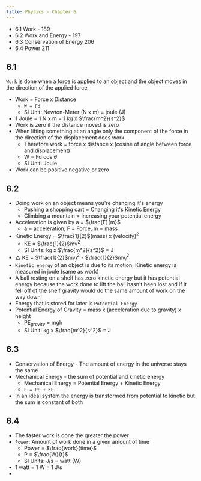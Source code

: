 ```yaml
---
title: Physics - Chapter 6
---
```

- 6.1 Work - 189
- 6.2 Work and Energy - 197
- 6.3 Conservation of Energy 206
- 6.4 Power 211

## 6.1

`Work` is done when a force is applied to an object and the object moves in the direction of the applied force

- Work = Force x Distance
	- `W = Fd`
	- SI Unit: Newton-Meter (N x m) = joule (J)
- 1 Joule = 1 N x m = 1 kg x $\frac{m^2}{s^2}$
- Work is zero if the distance moved is zero
- When lifting something at an angle only the component of the force in the direction of the displacement does work
	- Therefore work = force x distance x (cosine of angle between force and displacement)
	- W = Fd cos $\theta$ 
	- SI Unit: Joule
- Work can be positive negative or zero

## 6.2

- Doing work on an object means you're changing it's energy
	- Pushing a shopping cart = Changing it's Kinetic Energy
	- Climbing a mountain = Increasing your potential energy
- Acceleration is given by a = $\frac{F}{m}$
	- a = acceleration, F = Force, m = mass
- Kinetic Energy = $\frac{1}{2}$(mass) x (velocity)$^2$
	- KE = $\frac{1}{2}$mv$^2$
	- SI Units: kg x $\frac{m^2}{s^2}$ = J
- $\triangle$ KE = $\frac{1}{2}$mv$_f^2$ - $\frac{1}{2}$mv$_i^2$ 
- `Kinetic energy` of an object is due to its motion, Kinetic energy is measured in joule (same as work)
- A ball resting on a shelf has zero kinetic energy but it has potential energy because the work done to lift the ball hasn't been lost and if it fell off of the shelf gravity would do the same amount of work on the way down
- Energy that is stored for later is `Potential Energy`
- Potential Energy of Gravity = mass x (acceleration due to gravity) x height
	- PE$_{gravity}$ = mgh
	- SI Unit: kg x $\frac{m^2}{s^2}$ = J

## 6.3

- Conservation of Energy - The amount of energy in the universe stays the same
- Mechanical Energy - the sum of potential and kinetic energy
	- Mechanical Energy = Potential Energy + Kinetic Energy
	- `E = PE + KE`
- In an ideal system the energy is transformed from potential to kinetic but the sum is constant of both

## 6.4

- The faster work is done the greater the power
- `Power`: Amount of work done in a given amount of time
	- Power = $\frac{work}{time}$
	- P = $\frac{W}{t}$
	- SI Units: J/s = watt (W)
- 1 watt = 1 W = 1 J/s
- 
